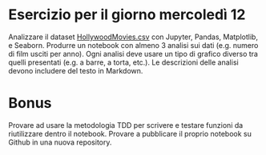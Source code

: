 # Esercizio per il giorno mercoledì 12

Analizzare il dataset [HollywoodMovies.csv](HollywoodMovies.csv) con Jupyter, Pandas, Matplotlib, e Seaborn.
Produrre un notebook con almeno 3 analisi sui dati (e.g. numero di film usciti per anno).
Ogni analisi deve usare un tipo di grafico diverso tra quelli presentati (e.g. a barre, a torta, etc.).
Le descrizioni delle analisi devono includere del testo in Markdown.

# Bonus
Provare ad usare la metodologia TDD per scrivere e testare funzioni da riutilizzare dentro
il notebook.
Provare a pubblicare il proprio notebook su Github in una nuova repository.
